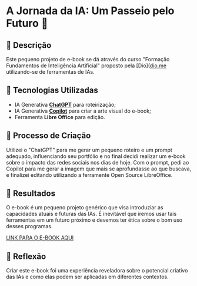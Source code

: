 # A Jornada da IA: Um Passeio pelo Futuro 🌌

## 📒 Descrição
Este pequeno projeto de e-book se dá através do curso "Formação Fundamentos de Inteligência Artificial" proposto pela [Dio]([dio.me](https://www.dio.me) utilizando-se de ferramentas de IAs.

## 🤖 Tecnologias Utilizadas
- IA Generativa **[ChatGPT](https://chat.openai.com)** para roteirização;
- IA Generativa **[Copilot](https://www.bing.com/chat)** para criar a arte visual do e-book;
- Ferramenta **Libre Office** para edição.

## 🧐 Processo de Criação
Utilizei o "ChatGPT" para me gerar um pequeno roteiro e um prompt adequado, influenciando seu portfólio e no final decidi realizar um e-book sobre o impacto das redes sociais nos dias de hoje. Com o prompt, pedi ao Copilot para me gerar a imagem que mais se aprofundasse ao que buscava, e finalizei editando utilizando a ferramente Open Source LibreOffice.

## 🚀 Resultados
O e-book é um pequeno projeto genérico que visa introduziar as capacidades atuais e futuras das  IAs. É inevitável que iremos usar tais ferramentas em um futuro próximo e devemos ter ética sobre o bom uso desses programas.

[LINK PARA O E-BOOK AQUI](https://drive.google.com/file/d/10VBBtXq4FFLDhkxhQsHjADoFlC_XuWkY/view?usp=sharing)

## 💭 Reflexão
Criar este e-book foi uma experiência reveladora sobre o potencial criativo das IAs e como elas podem ser aplicadas em diferentes contextos.
